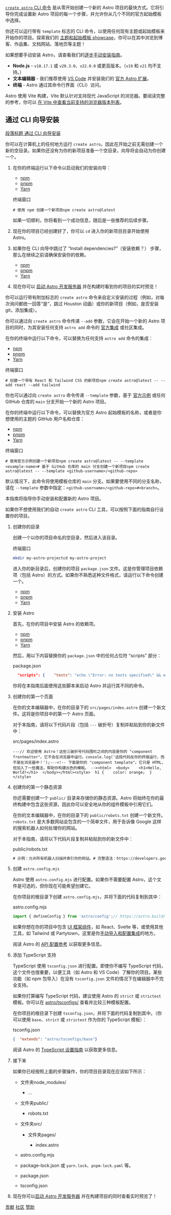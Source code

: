 [`create astro` CLI 命令](#%E9%80%9A%E8%BF%87-cli-%E5%90%91%E5%AF%BC%E5%AE%89%E8%A3%85) 是从零开始创建一个新的 Astro 项目的最快方式。它将引导你完成设置新 Astro 项目的每一个步骤，并允许你从几个不同的官方起始模板中选择。

你还可以运行带有 `template` 标志的 CLI 命令，以使用任何现有主题或起始模板来开始你的项目。探索我们的 [主题和起始模板 showcase](https://astro.build/themes/)，你可以在其中浏览到博客、作品集、文档网站、落地页等主题！

如果想要手动安装 Astro，请查看我们的[逐步手动安装指南](#%E6%89%8B%E5%8A%A8%E8%AE%BE%E7%BD%AE)。

+   **Node.js** - `v18.17.1` 或 `v20.3.0`、`v22.0.0` 或更高版本。（`v19` 和 `v21` 均不支持。）
+   **文本编辑器** - 我们推荐使用 [VS Code](https://code.visualstudio.com/) 并安装我们的 [官方 Astro 扩展](https://marketplace.visualstudio.com/items?itemName=astro-build.astro-vscode)。
+   **终端** - Astro 通过其命令行界面（CLI）访问。

Astro 使用 Vite 构建，Vite 默认针对支持现代 JavaScript 的浏览器。要阅读完整的参考，你可以 [在 Vite 中查看当前支持的浏览器版本列表](https://cn.vite.dev/guide/build#browser-compatibility)。

## 通过 CLI 向导安装

[段落标题 通过 CLI 向导安装](#通过-cli-向导安装)

你可以在计算机上的任何地方运行 `create astro`，因此在开始之前无需创建一个新的空目录。如果你还没有为你的新项目准备一个空目录，向导将会自动为你创建一个。

1.  在你的终端运行以下命令以启动我们的安装向导：
    
    +   [npm](#tab-panel-327)
    +   [pnpm](#tab-panel-328)
    +   [Yarn](#tab-panel-329)
    
    终端窗口
    
    ```shell
    # 使用 npm 创建一个新项目npm create astro@latest
    ```
    
    如果一切顺利，你将看到一个成功信息，随后是一些推荐的后续步骤。
    
2.  现在你的项目已经创建好了，你可以 `cd` 进入你的新项目目录开始使用 Astro。
    
3.  如果你在 CLI 向导中跳过了 “Install dependencies?”（安装依赖？） 步骤，那么在继续之前请确保安装你的依赖。
    
    +   [npm](#tab-panel-330)
    +   [pnpm](#tab-panel-331)
    +   [Yarn](#tab-panel-332)
    
4.  现在你可以 [启动 Astro 开发服务器](https://docs.astro.build/zh-cn/develop-and-build/#%E5%90%AF%E5%8A%A8-astro-%E5%BC%80%E5%8F%91%E6%9C%8D%E5%8A%A1%E5%99%A8) 并在构建时看到你的项目的实时预览！
    

你可以运行带有附加标志的 `create astro` 命令来自定义安装的过程（例如，对每次询问都统一回答“是”，跳过 Houston 动画）或你的新项目（例如，是否安装 git，添加集成）。

你可以通过向 `create astro` 命令传递 `--add` 参数，它会在开始一个新的 Astro 项目的同时，为其安装任何支持 `astro add` 命令的 [官方集成](https://docs.astro.build/zh-cn/guides/integrations-guide/) 或社区集成。

在你的终端中运行以下命令，可以替换为任何支持 `astro add` 命令的集成：

+   [npm](#tab-panel-333)
+   [pnpm](#tab-panel-334)
+   [Yarn](#tab-panel-335)

终端窗口

```shell
# 创建一个带有 React 和 Tailwind CSS 的新项目npm create astro@latest -- --add react --add tailwind
```

你也可以通过向 `create astro` 命令传递 `--template` 参数，基于 [官方示例](https://github.com/withastro/astro/tree/main/examples) 或任何 GitHub 仓库的 `main` 分支开始一个新的 Astro 项目。

在你的终端中运行以下命令，可以替换为官方 Astro 起始模板的名称，或者是你想使用的主题的 GitHub 用户名和仓库：

+   [npm](#tab-panel-336)
+   [pnpm](#tab-panel-337)
+   [Yarn](#tab-panel-338)

终端窗口

```shell
# 使用官方示例创建一个新项目npm create astro@latest -- --template <example-name># 基于 GitHub 仓库的 main 分支创建一个新项目npm create astro@latest -- --template <github-username>/<github-repo>
```

默认情况下，此命令将使用模板仓库的 `main` 分支。如果要使用不同的分支名称，请在 `--template` 参数中指定：`<github-username>/<github-repo>#<branch>`。

本指南将指导你手动安装和配置新的 Astro 项目。

如果你不想使用我们的自动 `create astro` CLI 工具，可以按照下面的指南自行设置你的项目。

1.  创建你的目录
    
    创建一个以你的项目命名的空目录，然后进入该目录。
    
    终端窗口
    
    ```bash
    mkdir my-astro-projectcd my-astro-project
    ```
    
    进入你的新目录后，创建你的项目 `package.json` 文件。这是你管理项目依赖项（包括 Astro）的方式。如果你不熟悉这种文件格式，请运行以下命令创建一个。
    
    +   [npm](#tab-panel-339)
    +   [pnpm](#tab-panel-340)
    +   [Yarn](#tab-panel-341)
    
2.  安装 Astro
    
    首先，在你的项目中安装 Astro 的依赖项。
    
    +   [npm](#tab-panel-342)
    +   [pnpm](#tab-panel-343)
    +   [Yarn](#tab-panel-344)
    
    然后，用以下内容替换你的 `package.json` 中的任何占位符 “scripts” 部分：
    
    package.json
    
    ```json
      "scripts": {    "tests": "echo \"Error: no tests specified\" && exit 1",    "dev": "astro dev",    "build": "astro build",    "preview": "astro preview"  },
    ```
    
    你将在本指南后面使用这些脚本来启动 Astro 并运行其不同的命令。
    
3.  创建你的第一个页面
    
    在你的文本编辑器中，在你的目录下的 `src/pages/index.astro` 创建一个新文件。这将是你项目中的第一个 Astro 页面。
    
    对于本指南，请将以下代码片段（包括 `---` 破折号）复制并粘贴到你的新文件中：
    
    src/pages/index.astro
    
    ```astro
    ---// 欢迎使用 Astro！这些三破折号代码围栏之间的内容是你的 "component frontmatter"。它不会在浏览器中运行。console.log('这段代码在你的终端运行，而不是在浏览器中！');---<!-- 下面是你的 "component template"。它只是 HTML，但加入了一些魔法，帮助你构建出色的模板。 --><html>  <body>    <h1>Hello, World!</h1>  </body></html><style>  h1 {    color: orange;  }</style>
    ```
    
4.  创建你的第一个静态资源
    
    你还需要创建一个 `public/` 目录来存储你的静态资源。Astro 将始终在你的最终构建中包含这些资源，因此你可以安全地从你的组件模板中引用它们。
    
    在你的文本编辑器中，在你的目录下的 `public/robots.txt` 创建一个新文件。`robots.txt` 是大多数网站会包含的一个简单文件，用于告诉像 Google 这样的搜索机器人如何处理你的网站。
    
    对于本指南，请将以下代码片段复制并粘贴到你的新文件中：
    
    public/robots.txt
    
    ```diff
    # 示例：允许所有机器人扫描并索引你的网站。# 完整语法：https://developers.google.com/search/docs/advanced/robots/create-robots-txtUser-agent: *Allow: /
    ```
    
5.  创建 `astro.config.mjs`
    
    Astro 使用 `astro.config.mjs` 进行配置。如果你不需要配置 Astro，这个文件是可选的，但你现在可能希望创建它。
    
    在你项目的根目录下创建 `astro.config.mjs`，并将下面的代码复制到其中：
    
    astro.config.mjs
    
    ```js
    import { defineConfig } from 'astro/config';// https://astro.build/configexport default defineConfig({});
    ```
    
    如果你想在你的项目中包含 [UI 框架组件](https://docs.astro.build/zh-cn/guides/framework-components/)，如 React、Svelte 等，或使用其他工具，如 Tailwind 或 Partytown，这里是你[手动导入和配置集成](https://docs.astro.build/zh-cn/guides/integrations-guide/)的地方。
    
    阅读 Astro 的 [API 配置参考](https://docs.astro.build/zh-cn/reference/configuration-reference/) 以获取更多信息。
    
6.  添加 TypeScript 支持
    
    TypeScript 使用 `tsconfig.json` 进行配置。即使你不编写 TypeScript 代码，这个文件也很重要，以便工具（如 Astro 和 VS Code）了解你的项目。某些功能（如 npm 包导入）在没有 `tsconfig.json` 文件的情况下在编辑器中不完全支持。
    
    如果你打算编写 TypeScript 代码，建议使用 Astro 的 `strict` 或 `strictest` 模板。你可以在 [astro/tsconfigs/](https://github.com/withastro/astro/blob/main/packages/astro/tsconfigs/) 查看并比较三种模板配置。
    
    在你项目的根目录下创建 `tsconfig.json`，并将下面的代码复制到其中。（你可以使用 `base`、`strict` 或 `strictest` 作为你的 TypeScript 模板）：
    
    tsconfig.json
    
    ```json
    {  "extends": "astro/tsconfigs/base"}
    ```
    
    阅读 Astro 的 [TypeScript 设置指南](https://docs.astro.build/zh-cn/guides/typescript/#%E8%AE%BE%E7%BD%AE) 以获取更多信息。
    
7.  接下来
    
    如果你已经按照上面的步骤操作，你的项目目录现在应该如下所示：
    
    +   文件夹node\_modules/
        
        +   …
        
    +   文件夹public/
        
        +   robots.txt
        
    +   文件夹src/
        
        +   文件夹pages/
            
            +   index.astro
            
        
    +   astro.config.mjs
    +   package-lock.json 或 `yarn.lock`、`pnpm-lock.yaml` 等。
    +   package.json
    +   tsconfig.json
    
8.  现在你可以[启动 Astro 开发服务器](https://docs.astro.build/zh-cn/develop-and-build/#%E5%90%AF%E5%8A%A8-astro-%E5%BC%80%E5%8F%91%E6%9C%8D%E5%8A%A1%E5%99%A8) 并在构建项目的同时查看实时预览了！
    

[贡献](https://docs.astro.build/zh-cn/contribute/) [社区](https://astro.build/chat) [赞助](https://opencollective.com/astrodotbuild)